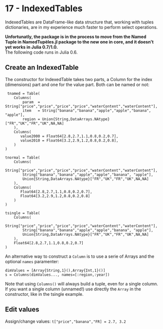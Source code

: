 # 17 - IndexedTables

IndexedTables are DataFrame-like data structure that, working with tuples dictionaries, are in my experience much faster to perform select operations.

**Unfortunatly, the package is in the process to move from the Named Tuple in NamedTupèles.jl package to the new one in core, and it doesn't yet works in Julia 0.7/1.0.**  
The following code runs in Julia 0.6.

## Create an IndexedTable

The constructor for IndexedTable takes two parts, a Column for the index \(dimensions\) part and one for the value part. Both can be named or not:

```text
 tnamed = Table(
    Columns(
        param  = String["price","price","price","price","waterContent","waterContent"],
        item   = String["banana","banana","apple","apple","banana", "apple"],
        region = Union{String,DataArrays.NAtype}["FR","UK","FR","UK",NA,NA]
    ),
    Columns(
       value2000 = Float64[2.8,2.7,1.1,0.8,0.2,0.7],
       value2010 = Float64[3.2,2.9,1.2,0.8,0.2,0.8],
    )
)

tnormal = Table(
    Columns(
        String["price","price","price","price","waterContent","waterContent"],
        String["banana","banana","apple","apple","banana", "apple"],
        Union{String,DataArrays.NAtype}["FR","UK","FR","UK",NA,NA]
    ),
    Columns(
       Float64[2.8,2.7,1.1,0.8,0.2,0.7],
       Float64[3.2,2.9,1.2,0.8,0.2,0.8]
    )
) 

tsingle = Table(
    Columns(
        String["price","price","price","price","waterContent","waterContent"],
        String["banana","banana","apple","apple","banana", "apple"],
        Union{String,DataArrays.NAtype}["FR","UK","FR","UK",NA,NA]
    ),
    Float64[2.8,2.7,1.1,0.8,0.2,0.7]
)
```

An alternative way to construct a `Column` is to use a serie of Arrays and the optional `names` paramenter:

```text
dimValues = [Array{String,1}(),Array{Int,1}()]
s = Columns(dimValues..., names=[:region,:year])
```

Note that using `Columns()` will always build a tuple, even for a single column. If you want a single column \(unnamed!\) use directly the `Array` in the constructor, like in the tsingle example.

## Edit values

Assign/change values: `t["price","banana","FR] = 2.7, 3.2`

